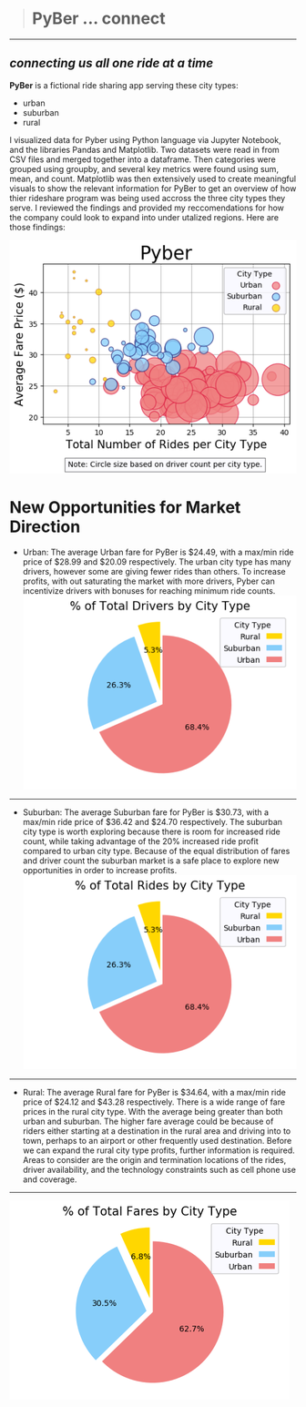 > # **PyBer ... connect**

---

## _connecting us all one ride at a time_

**PyBer** is a fictional ride sharing app serving these city types:
  * urban
  * suburban
  * rural
  
  I visualized data for Pyber using Python language via Jupyter Notebook, and the libraries Pandas and Matplotlib. Two datasets were read in from CSV files and merged together into a dataframe. Then categories were grouped using groupby, and several key metrics were found using sum, mean, and count. Matplotlib was then extensively used to create meaningful visuals to show the relevant information for PyBer to get an overview of how thier rideshare program was being used accross the three city types they serve. I reviewed the findings and provided my reccomendations for how the company could look to expand into under utalized regions. Here are those findings:
  
![](https://raw.githubusercontent.com/belfman/PyBer..connect/master/images/PyBer_bubble.png "bubble-licious")

  # New Opportunities for Market Direction
 

- Urban: The average Urban fare for PyBer is \$24.49, with a  max/min ride price of \$28.99 and \$20.09 respectively.  The urban city type has many drivers, however some are giving fewer rides than others. To increase profits, with out saturating the market with more drivers, Pyber can incentivize drivers with bonuses for reaching minimum ride counts.
![](https://raw.githubusercontent.com/belfman/PyBer..connect/master/images/PyBer_drivers_pie.png "% Drivers")

***
- Suburban:  The average Suburban fare for PyBer is \$30.73, with a max/min ride price of \$36.42 and \$24.70 respectively. The suburban city type is worth exploring because there is room for increased ride count, while taking advantage of the 20% increased ride profit compared to urban city type. Because of the equal distribution of fares and driver count the suburban market is a safe place to explore new opportunities in order to increase profits.
![](https://raw.githubusercontent.com/belfman/PyBer..connect/master/images/PyBer_rides_pie.png "% Rides")

***

- Rural: The average Rural fare for PyBer is \$34.64, with a max/min ride price of \$24.12 and \$43.28 respectively. There is a wide range of fare prices in the rural city type. With the average being greater than both urban and suburban. The higher fare average could be because of riders either starting at a destination in the rural area and driving into to town, perhaps to an airport or other frequently used destination. Before we can expand the rural city type profits, further information is required. Areas to consider are the origin and termination locations of the rides, driver availability, and the technology constraints such as cell phone use and coverage.

***

![](https://raw.githubusercontent.com/belfman/PyBer..connect/master/images/PyBer_fares_pie.png "% Fares")
